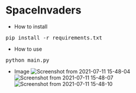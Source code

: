 # SpaceInvaders

* How to install
<pre>pip install -r requirements.txt</pre>
* How to use
<pre>python main.py</pre>
* Image
![Screenshot from 2021-07-11 15-48-04](https://user-images.githubusercontent.com/62138169/125190272-7a388c80-e266-11eb-85f9-0cace4f332d1.png)
![Screenshot from 2021-07-11 15-48-07](https://user-images.githubusercontent.com/62138169/125190275-7f95d700-e266-11eb-8935-26abdac27f36.png)
![Screenshot from 2021-07-11 15-48-10](https://user-images.githubusercontent.com/62138169/125190280-83295e00-e266-11eb-856a-613a205c5d5e.png)

